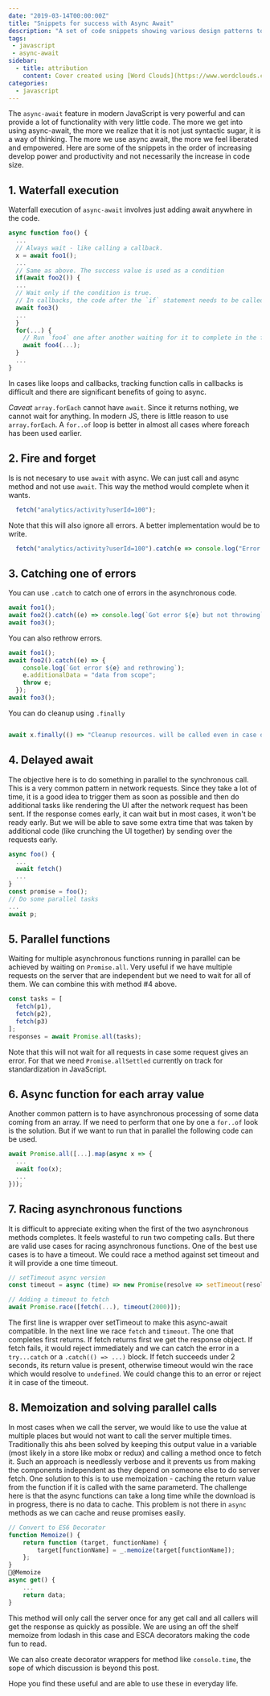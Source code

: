 ```yaml
---
date: "2019-03-14T00:00:00Z"
title: "Snippets for success with Async Await"
description: "A set of code snippets showing various design patterns to be successful in the world of async await"
tags:
 - javascript
 - async-await
sidebar:
  - title: attribution
    content: Cover created using [Word Clouds](https://www.wordclouds.com/)
categories:
  - javascript
---
```


The `async-await` feature in modern JavaScript is very powerful and can provide a lot of functionality with very little code. The more we get into using async-await, the more we realize that it is not just syntactic sugar, it is a way of thinking. The more we use async await, the more we feel liberated and empowered. Here are some of the snippets in the order of increasing develop power and productivity and not necessarily the increase in code size.

## 1. Waterfall execution
Waterfall execution of `async-await` involves just adding await anywhere in the code.

```JavaScript
async function foo() {
  ...
  // Always wait - like calling a callback.
  x = await foo1();
  ...
  // Same as above. The success value is used as a condition
  if(await foo2()) {
  ...
  // Wait only if the condition is true.
  // In callbacks, the code after the `if` statement needs to be called twice
  await foo3()
  ...
  }
  for(...) {
    // Run `foo4` one after another waiting for it to complete in the for loop.
    await foo4(...);
  }
  ...
}
```
In cases like loops and callbacks, tracking function calls in callbacks is difficult and there are significant benefits of going to async.

*Caveat* `array.forEach` cannot have `await`. Since it returns nothing, we cannot wait for anything. In modern JS, there is little reason to use `array.forEach`. A `for..of` loop is better in almost all cases where foreach has been used earlier.

## 2. Fire and forget
Is is not necesary to use `await` with async. We can just call and async method and not use `await`. This way the method would complete when it wants.
```JavaScript
  fetch("analytics/activity?userId=100");
```

Note that this will also ignore all errors. A better implementation would be to write.
```JavaScript
  fetch("analytics/activity?userId=100").catch(e => console.log("Error sending analytics", e));
```

## 3. Catching one of errors
You can use `.catch` to catch one of errors in the asynchronous code.
```JavaScript
await foo1();
await foo2().catch((e) => console.log(`Got error ${e} but not throwing`));
await foo3();
```
You can also rethrow errors.
```JavaScript
await foo1();
await foo2().catch((e) => {
    console.log(`Got error ${e} and rethrowing`);
    e.additionalData = "data from scope";
    throw e;
  });
await foo3();
```

You can do cleanup using `.finally`

```JavaScript

await x.finally(() => "Cleanup resources. will be called even in case of errors. No need to worry about the return value or the exception.");

```

## 4. Delayed await
The objective here is to do something in parallel to the synchronous call. This is a very common pattern in network requests. Since they take a lot of time, it is a good idea to trigger them as soon as possible and then do additional tasks like rendering the UI after the network request has been sent. If the response comes early, it can wait but in most cases, it won't be ready early. But we will be able to save some extra time that was taken by additional code (like crunching the UI together) by sending over the requests early.

```JavaScript
async foo() {
  ...
  await fetch()
  ...
}
const promise = foo();
// Do some parallel tasks
...
await p;
```

## 5. Parallel functions
Waiting for multiple asynchronous functions running in parallel can be achieved by waiting on `Promise.all`. Very useful if we have multiple requests on the server that are independent but we need to wait for all of them. We can combine this with method #4 above.
```JavaScript
const tasks = [
  fetch(p1),
  fetch(p2),
  fetch(p3)
];
responses = await Promise.all(tasks);

```
Note that this will not wait for all requests in case some request gives an error. For that we need `Promise.allSettled` currently on track for standardization in JavaScript.

## 6. Async function for each array value
Another common pattern is to have asynchronous processing of some data coming from an array. If we need to perform that one by one a `for..of` look is the solution. But if we want to run that in parallel the following code can be used.

```JavaScript
await Promise.all([...].map(async x => {
  ...
  await foo(x);
  ...
}));
```

## 7. Racing asynchronous functions
It is difficult to appreciate exiting when the first of the two asynchronous methods completes. It feels wasteful to run two competing calls. But there are valid use cases for racing asynchronous functions. One of the best use cases is to have a timeout. We could race a method against set timeout and it will provide a one time timeout.

```JavaScript
// setTimeout async version
const timeout = async (time) => new Promise(resolve => setTimeout(resolve, time));

// Adding a timeout to fetch
await Promise.race([fetch(...), timeout(2000)]);
```
The first line is wrapper over setTimeout to make this async-await compatible. In the next line we race `fetch` and `timeout`. The one that completes first returns. If fetch returns first we get the response object. If fetch fails, it would reject immediately and we can catch the error in a `try...catch` or a `.catch(() => ...)` block. If fetch succeeds under 2 seconds, its return value is present, otherwise timeout would win the race which would resolve to `undefined`. We could change this to an error or reject it in case of the timeout.

## 8. Memoization and solving parallel calls
In most cases when we call the server, we would like to use the value at multiple places but would not want to call the server multiple times. Traditionally this ahs been solved by keeping this output value in a variable (most likely in a store like mobx or redux) and calling a method once to fetch it. Such an approach is needlessly verbose and it prevents us from making the components independent as they depend on someone else to do server fetch. One solution to this is to use memoization - caching the return value from the function if it is called with the same parameterd. The challenge here is that the async functions can take a long time while the download is in progress, there is no data to cache. This problem is not there in `async` methods as we can cache and reuse promises easily.

```JavaScript
// Convert to ES6 Decorator
function Memoize() {
	return function (target, functionName) {
		target[functionName] = _.memoize(target[functionName]);
	};
}
@Memoize
async get() {
	...
	return data;
}

```

This method will only call the server once for any get call and all callers will get the response as quickly as possible. We are using an off the shelf memoize from lodash in this case and ESCA decorators making the code fun to read.

We can also create decorator wrappers for method like `console.time`, the sope of which discussion is beyond this post.

Hope you find these useful and are able to use these in everyday life.
